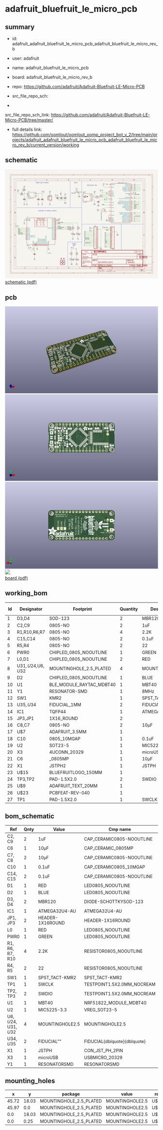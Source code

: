 # adafruit_bluefruit_le_micro_pcb
 
## summary 
* id: adafruit_adafruit_bluefruit_le_micro_pcb_adafruit_bluefruit_le_micro_rev_b
* user: adafruit
* name: adafruit_bluefruit_le_micro_pcb
* board: adafruit_bluefruit_le_micro_rev_b
* repo: https://github.com/adafruit/Adafruit-Bluefruit-LE-Micro-PCB



* src_file_repo_sch: 
*
 src_file_repo_sch_link: https://github.com/adafruit/Adafruit-Bluefruit-LE-Micro-PCB/tree/master/
* full details link: https://github.com/oomlout/oomlout_oomp_project_bot_v_2/tree/main/projects/adafruit_adafruit_bluefruit_le_micro_pcb_adafruit_bluefruit_le_micro_rev_b/current_version/working  

## schematic  
![](working_schematic_600.png)  
[schematic (pdf)](working_schematic.pdf)  

## pcb  
![](working_3d_600.png) 
![](working_3d_front_600.png)  
![](working_3d_back_600.png)  
![](working_600.png)  
[board (pdf)](working.pdf)  

## working_bom
| Id | Designator | Footprint | Quantity | Designation | Supplier and ref |  | None | 
| --- | --- | --- | --- | --- | --- | --- | --- | 
| 1 | D3,D4 | SOD-123 | 2 | MBR120 |  |  | [''] | 
| 2 | C2,C9 | 0805-NO | 2 | 1uF |  |  | [''] | 
| 3 | R1,R10,R6,R7 | 0805-NO | 4 | 2.2K |  |  | [''] | 
| 4 | C15,C14 | 0805-NO | 2 | 0.1uF |  |  | [''] | 
| 5 | R5,R4 | 0805-NO | 2 | 22 |  |  | [''] | 
| 6 | PWR0 | CHIPLED_0805_NOOUTLINE | 1 | GREEN |  |  | [''] | 
| 7 | L0,D1 | CHIPLED_0805_NOOUTLINE | 2 | RED |  |  | [''] | 
| 8 | U$31,U$24,U$6,U$32 | MOUNTINGHOLE_2.5_PLATED | 4 | MOUNTINGHOLE2.5 |  |  | [''] | 
| 9 | D2 | CHIPLED_0805_NOOUTLINE | 1 | BLUE |  |  | [''] | 
| 10 | U1 | BLE_MODULE_RAYTAC_MDBT40 | 1 | MBT40 |  |  | [''] | 
| 11 | Y1 | RESONATOR-SMD | 1 | 8MHz |  |  | [''] | 
| 12 | SW1 | KMR2 | 1 | SPST_TACT-KMR2 |  |  | [''] | 
| 13 | U$35,U$34 | FIDUCIAL_1MM | 2 | FIDUCIAL" |  |  | [''] | 
| 14 | IC1 | TQFP44 | 1 | ATMEGA32U4-AU |  |  | [''] | 
| 15 | JP3,JP1 | 1X16_ROUND | 2 |  |  |  | [''] | 
| 16 | C8,C7 | 0805-NO | 2 | 10µF |  |  | [''] | 
| 17 | U$7 | ADAFRUIT_3.5MM | 1 |  |  |  | [''] | 
| 18 | C10 | 0805_10MGAP | 1 | 0.1uF |  |  | [''] | 
| 19 | U2 | SOT23-5 | 1 | MIC5225-3.3 |  |  | [''] | 
| 20 | X3 | 4UCONN_20329 | 1 | microUSB |  |  | [''] | 
| 21 | C6 | _0805MP | 1 | 10µF |  |  | [''] | 
| 22 | X1 | JSTPH2 | 1 | JSTPH |  |  | [''] | 
| 23 | U$15 | BLUEFRUITLOGO_150MM | 1 |  |  |  | [''] | 
| 24 | TP3,TP2 | PAD-1.5X2.0 | 2 | SWDIO |  |  | [''] | 
| 25 | U$9 | ADAFRUIT_TEXT_20MM | 1 |  |  |  | [''] | 
| 26 | U$23 | PCBFEAT-REV-040 | 1 |  |  |  | [''] | 
| 27 | TP1 | PAD-1.5X2.0 | 1 | SWCLK |  |  | [''] | 


## bom_schematic
| Ref | Qnty | Value | Cmp name | Footprint | Description | Vendor | DNP | 
| --- | --- | --- | --- | --- | --- | --- | --- | 
| C2, C9 | 2 | 1uF | CAP_CERAMIC0805-NOOUTLINE | working:0805-NO |  |  |  | 
| C6 | 1 | 10µF | CAP_CERAMIC_0805MP | working:_0805MP |  |  |  | 
| C7, C8 | 2 | 10µF | CAP_CERAMIC0805-NOOUTLINE | working:0805-NO |  |  |  | 
| C10 | 1 | 0.1uF | CAP_CERAMIC0805_10MGAP | working:0805_10MGAP |  |  |  | 
| C14, C15 | 2 | 0.1uF | CAP_CERAMIC0805-NOOUTLINE | working:0805-NO |  |  |  | 
| D1 | 1 | RED | LED0805_NOOUTLINE | working:CHIPLED_0805_NOOUTLINE |  |  |  | 
| D2 | 1 | BLUE | LED0805_NOOUTLINE | working:CHIPLED_0805_NOOUTLINE |  |  |  | 
| D3, D4 | 2 | MBR120 | DIODE-SCHOTTKYSOD-123 | working:SOD-123 |  |  |  | 
| IC1 | 1 | ATMEGA32U4-AU | ATMEGA32U4-AU | working:TQFP44 |  |  |  | 
| JP1, JP3 | 2 | HEADER-1X16ROUND | HEADER-1X16ROUND | working:1X16_ROUND |  |  |  | 
| L0 | 1 | RED | LED0805_NOOUTLINE | working:CHIPLED_0805_NOOUTLINE |  |  |  | 
| PWR0 | 1 | GREEN | LED0805_NOOUTLINE | working:CHIPLED_0805_NOOUTLINE |  |  |  | 
| R1, R6, R7, R10 | 4 | 2.2K | RESISTOR0805_NOOUTLINE | working:0805-NO |  |  |  | 
| R4, R5 | 2 | 22 | RESISTOR0805_NOOUTLINE | working:0805-NO |  |  |  | 
| SW1 | 1 | SPST_TACT-KMR2 | SPST_TACT-KMR2 | working:KMR2 |  |  |  | 
| TP1 | 1 | SWCLK | TESTPOINT1.5X2.0MM_NOCREAM | working:PAD-1.5X2.0 |  |  |  | 
| TP2, TP3 | 2 | SWDIO | TESTPOINT1.5X2.0MM_NOCREAM | working:PAD-1.5X2.0 |  |  |  | 
| U1 | 1 | MBT40 | NRF51822_MODULE_MDBT40 | working:BLE_MODULE_RAYTAC_MDBT40 |  |  |  | 
| U2 | 1 | MIC5225-3.3 | VREG_SOT23-5 | working:SOT23-5 |  |  |  | 
| U$6, U$24, U$31, U$32 | 4 | MOUNTINGHOLE2.5 | MOUNTINGHOLE2.5 | working:MOUNTINGHOLE_2.5_PLATED |  |  |  | 
| U$34, U$35 | 2 | FIDUCIAL"" | FIDUCIAL{dblquote}{dblquote} | working:FIDUCIAL_1MM |  |  |  | 
| X1 | 1 | JSTPH | CON_JST_PH_2PIN | working:JSTPH2 |  |  |  | 
| X3 | 1 | microUSB | USBMICRO_20329 | working:4UCONN_20329 |  |  |  | 
| Y1 | 1 | RESONATORSMD | RESONATORSMD | working:RESONATOR-SMD |  |  |  | 


## mounting_holes
| x | y | package | value | ref | size | 
| --- | --- | --- | --- | --- | --- | 
| 45.72 | 18.03 | MOUNTINGHOLE_2.5_PLATED | MOUNTINGHOLE2.5 | U$6 | m3 | 
| 45.97 | 0.0 | MOUNTINGHOLE_2.5_PLATED | MOUNTINGHOLE2.5 | U$24 | m3 | 
| 0.0 | 18.03 | MOUNTINGHOLE_2.5_PLATED | MOUNTINGHOLE2.5 | U$31 | m3 | 
| 0.0 | 0.25 | MOUNTINGHOLE_2.5_PLATED | MOUNTINGHOLE2.5 | U$32 | m3 | 


